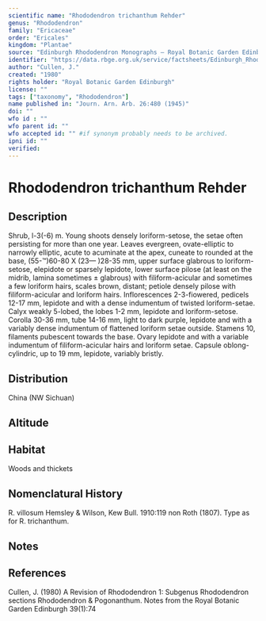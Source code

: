 ```yaml
---
scientific name: "Rhododendron trichanthum Rehder"
genus: "Rhododendron"
family: "Ericaceae"
order: "Ericales"
kingdom: "Plantae"
source: "Edinburgh Rhododendron Monographs – Royal Botanic Garden Edinburgh"
identifier: "https://data.rbge.org.uk/service/factsheets/Edinburgh_Rhododendron_Monographs.xhtml"
author: "Cullen, J."
created: "1980"
rights holder: "Royal Botanic Garden Edinburgh"
license: ""
tags: ["taxonomy", "Rhododendron"]
name published in: "Journ. Arn. Arb. 26:480 (1945)"
doi: ""
wfo id : ""
wfo parent id: ""
wfo accepted id: "" #if synonym probably needs to be archived.                      
ipni id: ""
verified:
---
```


                       

# Rhododendron trichanthum Rehder

## Description
Shrub, l-3(-6) m. Young shoots densely loriform-setose, the setae often persisting for more than one year. Leaves evergreen, ovate-elliptic to narrowly elliptic, acute to acuminate at the apex, cuneate to rounded at the base, (55-™)60-80 X (23— )28-35 mm, upper surface glabrous to loriform-setose, elepidote or sparsely lepidote, lower surface pilose (at least on the midrib, lamina sometimes ± glabrous) with filiform-acicular and sometimes a few loriform hairs, scales brown, distant; petiole densely pilose with filiform-acicular and loriform hairs. Inflorescences 2-3-fiowered, pedicels 12-17 mm, lepidote and with a dense indumentum of twisted loriform-setae. Calyx weakly 5-lobed, the lobes 1-2 mm, lepidote and loriform-setose. Corolla 30-36 mm, tube 14-16 mm, light to dark purple, lepidote and with a variably dense indumentum of flattened loriform setae outside. Stamens 10, filaments pubescent towards the base. Ovary lepidote and with a variable indumentum of filiform-acicular hairs and loriform setae. Capsule oblong-cylindric, up to 19 mm, lepidote, variably bristly.

## Distribution
China (NW Sichuan)

## Altitude


## Habitat
Woods and thickets

## Nomenclatural History
R. villosum Hemsley & Wilson, Kew Bull. 1910:119 non Roth (1807). Type as for R. trichanthum.
                       
## Notes


## References

Cullen, J. (1980) A Revision of Rhododendron 1: Subgenus Rhododendron sections Rhododendron & Pogonanthum. Notes from the Royal Botanic Garden Edinburgh 39(1):74
